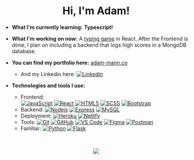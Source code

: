<h1 align="center">Hi, I'm Adam!</h1>

- **What I'm currently learning:** **Typescript!**

- **What I'm working on now:** A [typing game](https://github.com/aemann2/typing-game) in React. After the Frontend is done, I plan on including a backend that logs high scores in a MongoDB database. 

- **You can find my portfolio here:** [adam-mann.co](https://adam-mann.co/)
  - And my Linkedin here: [![Linkedin](https://img.shields.io/badge/-LinkedIn-blue?style=flat-square&logo=Linkedin&logoColor=white&link=https://www.linkedin.com/in/adam-e-mann/)](https://www.linkedin.com/in/adam-e-mann/)


- **Technologies and tools I use:**
  - Frontend: 		
    [![JavaScript](https://img.shields.io/badge/-JavaScript-black?style=flat-square&logo=javascript)](https://www.javascript.com/)
    [![React](https://img.shields.io/badge/-React-blueviolet?style=flat-square&logo=react)](https://reactjs.org/)
    [![HTML5](https://img.shields.io/badge/-HTML5-E34F26?style=flat-square&logo=html5&logoColor=white)](https://html.spec.whatwg.org/)
    [![SCSS](https://img.shields.io/badge/-Sass-CF649A?style=flat-square&logo=sass&logoColor=white)](https://sass-lang.com/)
    [![Bootstrap](https://img.shields.io/badge/-Bootstrap-563D7C?style=flat-square&logo=bootstrap&logoColor=white)](https://getbootstrap.com/)
  - Backend: 
    [![Nodejs](https://img.shields.io/badge/-Nodejs-black?style=flat-square&logo=Node.js)](https://nodejs.dev/)
    [![Express](https://img.shields.io/badge/-Express-blue?style=flat-square&logo=express)](https://expressjs.com/)
    [![MySQL](https://img.shields.io/badge/-MySql-important?style=flat-square&logo=mysql)](https://www.mysql.com/)
  - Deployment:
    [![Heroku](https://img.shields.io/badge/-Heroku-blueviolet?style=flat-square&logo=heroku)](https://dashboard.heroku.com/login)
    [![Netlify](https://img.shields.io/badge/-Netlify-critical?style=flat-square&logo=netlify)](https://www.netlify.com/)
  - Tools: 
    [![Git](https://img.shields.io/badge/-Git-9cf?style=flat-square&logo=git)](https://git-scm.com/)
    [![GitHub](https://img.shields.io/badge/-GitHub-181717?style=flat-square&logo=github)](https://github.com/)
    [![VS Code](https://img.shields.io/badge/-VSCode-blueviolet?style=flat-square&logo=visualstudiocode)](https://code.visualstudio.com/)
    [![Figma](https://img.shields.io/badge/-Figma-black?style=flat-square&logo=figma)](https://www.figma.com/)
    [![Postman](https://img.shields.io/badge/-Postman-F24E1E?style=flat-square&logo=postman&logoColor=white)](https://www.postman.com/)
  - Familiar:
    [![Python](https://img.shields.io/badge/-Python-3776AB?style=flat-square&logo=python&logoColor=white)](https://www.python.org/)
    [![Flask](https://img.shields.io/badge/-Flask-000?style=flat-square&logo=flask)](https://flask.palletsprojects.com/en/2.0.x/)

<br/>

<p align="center">
  <img src="https://github-readme-stats.vercel.app/api?username=aemann2&count_private=true&show_icons=true&include_all_commits=true&theme=dark&hide=stars" />
</p>


<!--
**aemann2/aemann2** is a ✨ _special_ ✨ repository because its `README.md` (this file) appears on your GitHub profile.

<!-- ![Github Stats](https://github-readme-stats.vercel.app/api?username=aemann2&count_private=true&show_icons=true&include_all_commits=true&theme=dark&hide=stars)
